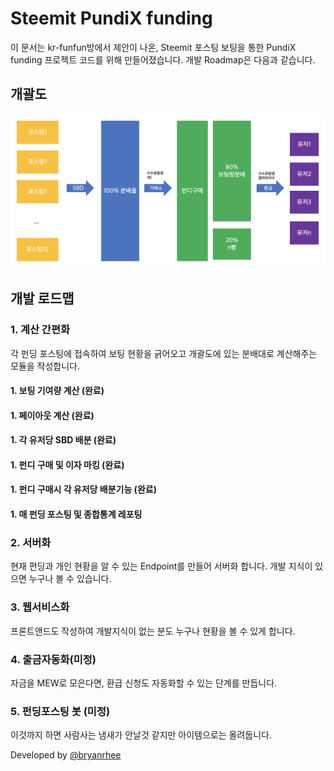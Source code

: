 # Steemit PundiX funding

이 문서는 kr-funfun방에서 제안이 나온, Steemit 포스팅 보팅을 통한 PundiX funding 프로젝트 코드를 위해 만들어졌습니다.
개발 Roadmap은 다음과 같습니다.

## 개괄도

![img/funding.png](img/funding2.png)

## 개발 로드맵

### 1. 계산 간편화
각 펀딩 포스팅에 접속하여 보팅 현황을 긁어오고 개괄도에 있는 분배대로 계산해주는 모듈을 작성합니다.
#### 1. 보팅 기여량 계산 (완료)
#### 1. 페이아웃 계산 (완료)
#### 1. 각 유저당 SBD 배분 (완료)
#### 1. 펀디 구매 및 이자 마킹 (완료)
#### 1. 펀디 구매시 각 유저당 배분기능 (완료)
#### 1. 매 펀딩 포스팅 및 종합통계 레포팅

### 2. 서버화
현재 편딩과 개인 현황을 알 수 있는 Endpoint를 만들어 서버화 합니다.
개발 지식이 있으면 누구나 볼 수 있습니다.
### 3. 웹서비스화
프론트앤드도 작성하여 개발지식이 없는 분도 누구나 현황을 볼 수 있게 합니다.
### 4. 출금자동화(미정)
자금을 MEW로 모은다면, 환급 신청도 자동화할 수 있는 단계를 만듭니다.
### 5. 펀딩포스팅 봇 (미정)
이것까지 하면 사람사는 냄새가 안날것 같지만 아이템으로는 올려둡니다.

Developed by [@bryanrhee](https://steemit.com/@bryanrhee)
